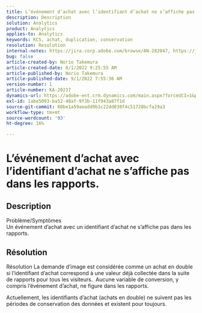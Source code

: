 ```yaml
---
title: L’événement d’achat avec l’identifiant d’achat ne s’affiche pas dans les rapports.
description: Description
solution: Analytics
product: Analytics
applies-to: Analytics
keywords: KCS, achat, duplication, conservation
resolution: Resolution
internal-notes: https://jira.corp.adobe.com/browse/AN-282047, https://jira.corp.adobe.com/browse/AN-287475
bug: false
article-created-by: Norio Takemura
article-created-date: 8/1/2022 9:25:55 AM
article-published-by: Norio Takemura
article-published-date: 9/1/2022 7:55:36 AM
version-number: 1
article-number: KA-20237
dynamics-url: https://adobe-ent.crm.dynamics.com/main.aspx?forceUCI=1&pagetype=entityrecord&etn=knowledgearticle&id=f8636eed-7b11-ed11-b83d-0022480862c6
exl-id: 1abe5093-ba52-48af-9f3b-11f943a87f1d
source-git-commit: 80be1a59aeadd9b1c22dd038f4c51728bcfa29a3
workflow-type: tm+mt
source-wordcount: '93'
ht-degree: 16%

---
```


# L’événement d’achat avec l’identifiant d’achat ne s’affiche pas dans les rapports.

## Description

Problème/Symptômes
<br>Un événement d’achat avec un identifiant d’achat ne s’affiche pas dans les rapports.


## Résolution


Résolution La demande d’image est considérée comme un achat en double si l’identifiant d’achat correspond à une valeur déjà collectée dans la suite de rapports pour tous les visiteurs.  Aucune variable de conversion, y compris l’événement d’achat, ne figure dans les rapports.

Actuellement, les identifiants d’achat (achats en double) ne suivent pas les périodes de conservation des données et existent pour toujours.
